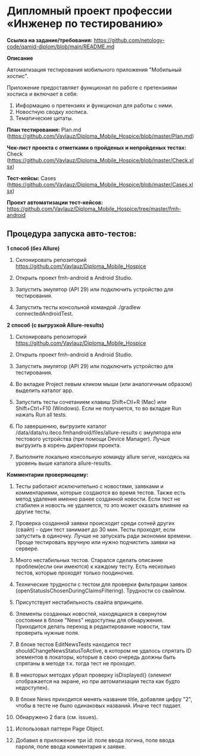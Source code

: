 # **Дипломный проект профессии «Инженер по тестированию»**

**Ссылка на задание/требования:** https://github.com/netology-code/qamid-diplom/blob/main/README.md

**Описание**

Автоматизация тестирования мобильного приложения "Мобильный хоспис".

Приложение предоставляет функционал по работе с претензиями хосписа и включает в себя:

1. Информацию о претензиях и функционал для работы с ними.
2. Новостную сводку хосписа.
3. Тематические цитаты.

**План тестирования:** Plan.md (https://github.com/Vavlauz/Diploma_Mobile_Hospice/blob/master/Plan.md)

**Чек-лист проекта с отметками о пройденых и непройденых тестах:** Check (https://github.com/Vavlauz/Diploma_Mobile_Hospice/blob/master/Check.xlsx)

**Тест-кейсы:** Cases (https://github.com/Vavlauz/Diploma_Mobile_Hospice/blob/master/Cases.xlsx)

**Проект автоматизации тест-кейсов:**
https://github.com/Vavlauz/Diploma_Mobile_Hospice/tree/master/fmh-android

## **Процедура запуска авто-тестов:**

**1 способ (без Allure)**

1. Склонировать репозиторий https://github.com/Vavlauz/Diploma_Mobile_Hospice

2. Открыть проект fmh-android в Android Studio.

3. Запустить эмулятор (API 29) или подключить устройство для тестирования.

4. Запустить тесты консольной командой ./gradlew connectedAndroidTest.

**2 способ (с выгрузкой Allure-results)**

1. Склонировать репозиторий https://github.com/Vavlauz/Diploma_Mobile_Hospice

2. Открыть проект fmh-android в Android Studio.

3. Запустить эмулятор (API 29) или подключить устройство для тестирования.

4. Во вкладке Project левым кликом мыши (или аналогичным образом) выделить каталог app.

5. Запустить тесты сочетанием клавиш Shift+Ctl+R (Mac) или Shift+Ctrl+F10 (Windows). Если не получается, то во вкладке Run нажать Run all tests.

6. По завершению, выгрузите каталог /data/data/ru.iteco.fmhandroid/files/allure-results с эмулятора или тестового устройства (при помощи Device Manager). Лучше выгрузить в корень директории проекта.

7. Выполните локально консольную команду allure serve, находясь на уровень выше каталога allure-results.

**Комментарии проверяющему:**

1. Тесты работают исключительно с новостями, заявками и комментариями, которые создаются во время тестов. Также есть метод удаления именно ранее созданной новости. Если тест не стабилен и новость не удаляется, то это может оказать влияние на другие тесты.

2. Проверка созданной заявки происходит среди сотней других (свайп) - один тест занимает до 30 мин. Тесты проходят, если запустить в одиночку. Лучше не запускать ради экономии времени. Проще тестировать вручную или нужно подчистить заявки на сервере.

3. Много нестабильных тестов. Старался сделать описание проблем(если они имеются) к каждому тесту. Есть несколько тестов, которые проходят только поодиночке.

4. Технические трудности с тестом для проверки фильтрации заявок (openStatusIsChosenDuringClaimsFiltering). Трудности со свайпом.

5. Присутствует нестабильность свайпа впринципе.

6. Элементы созданных новостей, находящихся в свернутом состоянии в блоке "News" недоступны для обнаружения. Приходится делать переход в редактирование новости, там проверить нужные поля.  

7. В блоке тестов EditNewsTests находится тест shouldChangeNewsStatusToActive, в котором не удалось спрятать ID элементов в локаторы, которые в свою очередь должны быть спрятаны в методе т.к. тогда тест не проходит.

8. В некоторых методах убрал проверку isDisplayed() (элемент отображается на экране, но при автоматизации теста как будто недоступен).

9. В блоке News приходится менять название title, добавляя цифру "2", чтобы в тесте не было одинаковых названий. Иначе тест падает.

10. Обнаружено 2 бага (см. issues).

11. Использовал паттерн Page Object.

12. Добавил в приложение три id: поле ввода логина, поле ввода пароля, поле ввода комментария к заявке.
